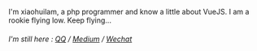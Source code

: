 I'm xiaohuilam, a php programmer and know a little about VueJS. I am a rookie flying low. Keep flying...

###### I'm still here : [QQ]() / [Medium]() / [Wechat]()
